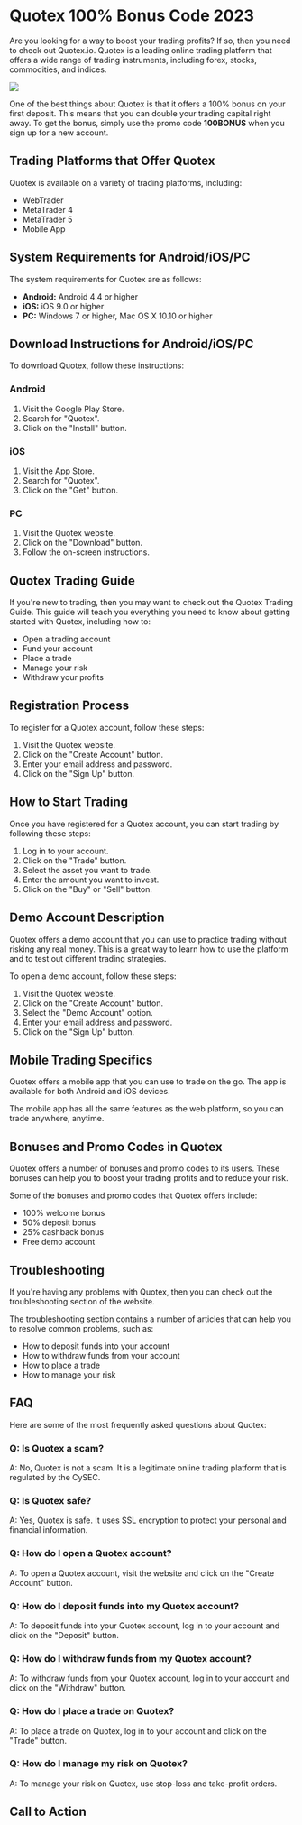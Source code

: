 # Quotex 100% Bonus Code 2023

Are you looking for a way to boost your trading profits? If so, then you
need to check out Quotex.io. Quotex is a leading online trading platform
that offers a wide range of trading instruments, including forex,
stocks, commodities, and indices.

[![](https://static.quotex.io/files/4_en/300_250.jpg)](https://traff.sbs/brokerqxlid)

One of the best things about Quotex is that it offers a 100% bonus on
your first deposit. This means that you can double your trading capital
right away. To get the bonus, simply use the promo code **100BONUS**
when you sign up for a new account.

## Trading Platforms that Offer Quotex

Quotex is available on a variety of trading platforms, including:

-   WebTrader
-   MetaTrader 4
-   MetaTrader 5
-   Mobile App

## System Requirements for Android/iOS/PC

The system requirements for Quotex are as follows:

-   **Android:** Android 4.4 or higher
-   **iOS:** iOS 9.0 or higher
-   **PC:** Windows 7 or higher, Mac OS X 10.10 or higher

## Download Instructions for Android/iOS/PC

To download Quotex, follow these instructions:

### Android

1.  Visit the Google Play Store.
2.  Search for "Quotex".
3.  Click on the "Install" button.

### iOS

1.  Visit the App Store.
2.  Search for "Quotex".
3.  Click on the "Get" button.

### PC

1.  Visit the Quotex website.
2.  Click on the "Download" button.
3.  Follow the on-screen instructions.

## Quotex Trading Guide

If you\'re new to trading, then you may want to check out the Quotex
Trading Guide. This guide will teach you everything you need to know
about getting started with Quotex, including how to:

-   Open a trading account
-   Fund your account
-   Place a trade
-   Manage your risk
-   Withdraw your profits

## Registration Process

To register for a Quotex account, follow these steps:

1.  Visit the Quotex website.
2.  Click on the "Create Account" button.
3.  Enter your email address and password.
4.  Click on the "Sign Up" button.

## How to Start Trading

Once you have registered for a Quotex account, you can start trading by
following these steps:

1.  Log in to your account.
2.  Click on the "Trade" button.
3.  Select the asset you want to trade.
4.  Enter the amount you want to invest.
5.  Click on the "Buy" or "Sell" button.

## Demo Account Description

Quotex offers a demo account that you can use to practice trading
without risking any real money. This is a great way to learn how to use
the platform and to test out different trading strategies.

To open a demo account, follow these steps:

1.  Visit the Quotex website.
2.  Click on the "Create Account" button.
3.  Select the "Demo Account" option.
4.  Enter your email address and password.
5.  Click on the "Sign Up" button.

## Mobile Trading Specifics

Quotex offers a mobile app that you can use to trade on the go. The app
is available for both Android and iOS devices.

The mobile app has all the same features as the web platform, so you can
trade anywhere, anytime.

## Bonuses and Promo Codes in Quotex

Quotex offers a number of bonuses and promo codes to its users. These
bonuses can help you to boost your trading profits and to reduce your
risk.

Some of the bonuses and promo codes that Quotex offers include:

-   100% welcome bonus
-   50% deposit bonus
-   25% cashback bonus
-   Free demo account

## Troubleshooting

If you\'re having any problems with Quotex, then you can check out the
troubleshooting section of the website.

The troubleshooting section contains a number of articles that can help
you to resolve common problems, such as:

-   How to deposit funds into your account
-   How to withdraw funds from your account
-   How to place a trade
-   How to manage your risk

## FAQ

Here are some of the most frequently asked questions about Quotex:

### Q: Is Quotex a scam?

A: No, Quotex is not a scam. It is a legitimate online trading platform
that is regulated by the CySEC.

### Q: Is Quotex safe?

A: Yes, Quotex is safe. It uses SSL encryption to protect your personal
and financial information.

### Q: How do I open a Quotex account?

A: To open a Quotex account, visit the website and click on the
"Create Account" button.

### Q: How do I deposit funds into my Quotex account?

A: To deposit funds into your Quotex account, log in to your account and
click on the "Deposit" button.

### Q: How do I withdraw funds from my Quotex account?

A: To withdraw funds from your Quotex account, log in to your account
and click on the "Withdraw" button.

### Q: How do I place a trade on Quotex?

A: To place a trade on Quotex, log in to your account and click on the
"Trade" button.

### Q: How do I manage my risk on Quotex?

A: To manage your risk on Quotex, use stop-loss and take-profit orders.

## Call to Action

